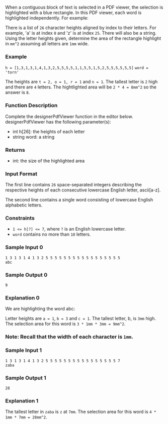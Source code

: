 When a contiguous block of text is selected in a PDF viewer, the selection is highlighted with a blue rectangle. In this PDF viewer, each word is highlighted independently. For example: 

There is a list of `26` character heights aligned by index to their letters. For example, 'a' is at index `0` and 'z' is at index `25`. There will also be a string. Using the letter heights given, determine the area of the rectangle highlight in `mm^2` assuming all letters are `1mm` wide. 

### Example
`h = [1,3,1,3,1,4,1,3,2,5,5,5,5,1,1,5,5,1,5,2,5,5,5,5,5,5]`
`word = 'torn'`

The heights are `t = 2, o = 1, r = 1` and `n = 1`. The tallest letter is `2` high and there are `4` letters. The hightlighted area will be `2 * 4 = 8mm^2` so the answer is `8`. 

### Function Description 
Complete the designerPdfViewer function in the editor below. 
designerPdfViewer has the following parameter(s):
- int h[26]: the heights of each letter 
- string word: a string

### Returns 
- int: the size of the highlighted area

### Input Format
The first line contains `26` space-separated integers describing the respective heights of each consecutive lowercase English letter, ascii[a-z]. 

The second line contains a single word consisting of lowercase English alphabetic letters.

### Constraints
- `1 <= h[?] <= 7`, where `?` is an English lowercase letter.
- `word` contains no more than `10` letters.

### Sample Input 0
```
1 3 1 3 1 4 1 3 2 5 5 5 5 5 5 5 5 5 5 5 5 5 5 5 5 5
abc
```

### Sample Output 0
```
9
```

### Explanation 0
We are highlighting the word abc:

Letter heights are `a = 1`, `b = 3` and `c = 1`. The tallest letter, b, is `3mm` high. The selection area for this word is `3 * 1mm * 3mm = 9mm^2`.

### Note: Recall that the width of each character is `1mm`.

### Sample Input 1
```
1 3 1 3 1 4 1 3 2 5 5 5 5 5 5 5 5 5 5 5 5 5 5 5 5 7
zaba
```

### Sample Output 1
```
28
```

### Explanation 1
The tallest letter in `zaba` is `z` at `7mm`. The selection area for this word is `4 * 1mm * 7mm = 28mm^2`.

